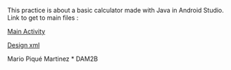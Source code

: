 This practice is about a basic calculator made with Java in Android Studio.
Link to get to main files :

[Main Activity](https://github.com/MARIO31XD/programacion_android_MarioPique/blob/main/app/src/main/java/com/example/calculadora/MainActivity.java)

[Design xml](https://github.com/MARIO31XD/programacion_android_MarioPique/blob/main/app/src/main/res/layout/activity_main.xml)

Mario Piqué Martinez * DAM2B 

